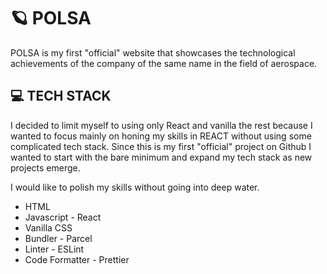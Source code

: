 # 🪐 POLSA
POLSA is my first "official" website that showcases the technological achievements of the company of the same name in the field of aerospace.

  
  
## 💻 TECH STACK 

I decided to limit myself to using only React and vanilla the rest because I wanted to focus mainly on honing my skills in REACT without using some complicated tech stack. Since this is my first "official" project on Github I wanted to start with the bare minimum and expand my tech stack as new projects emerge.

I would like to polish my skills without going into deep water.

* HTML
* Javascript - React
* Vanilla CSS
* Bundler - Parcel
* Linter - ESLint
* Code Formatter - Prettier

